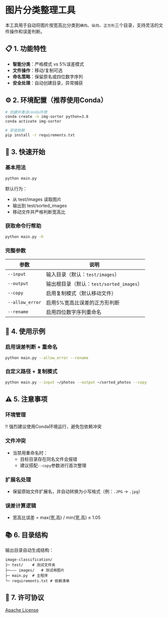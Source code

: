 # 图片分类整理工具

本工具用于自动将图片按宽高比分类到`横向`、`纵向`、`正方形`三个目录，支持灵活的文件操作和误差判断。

## 📋 1. 功能特性
- **智能分类**：严格模式 vs 5%误差模式
- **文件操作**：移动/复制可选
- **命名策略**：保留原名或四位数字序列
- **安全处理**：自动创建目录，异常捕获

## ⚙️ 2. 环境配置（推荐使用Conda）
```bash
# 创建并激活conda环境
conda create -n img-sorter python=3.8
conda activate img-sorter
```
```bash
# 安装依赖
pip install -r requirements.txt
```

## 🚀 3. 快速开始

### 基本用法
```bash
python main.py
```
默认行为：
- 从 test/images 读取图片
- 输出到 test/sorted_images
- 移动文件并严格判断宽高比

### 获取命令行帮助
```bash
python main.py -h
```

### 完整参数
| 参数              | 说明                             |
|-----------------|--------------------------------|
| `--input`       | 输入目录（默认：`test/images`）         |
| `--output`      | 输出根目录（默认：`test/sorted_images`） |
| `--copy`        | 启用复制模式（默认移动文件）                 |
| `--allow_error` | 启用5%宽高比误差的正方形判断                |
| `--rename`      | 启用四位数字序列重命名                    |
## 🚀 4. 使用示例

### 启用误差判断 + 重命名
```bash
python main.py --allow_error --rename
```
### 自定义路径 + 复制模式
```bash
python main.py --input ~/photos --output ~/sorted_photos --copy
```

## ⚠️ 5. 注意事项

### 环境管理
‼️ 强烈建议使用Conda环境运行，避免包依赖冲突

### 文件冲突
- 当禁用重命名时：
  - 目标目录存在同名文件会报错
  - 建议搭配`--copy`参数进行首次整理

### 扩展名处理
- 保留原始文件扩展名，并自动转换为小写格式（例：`.JPG` → `.jpg`）

### 误差计算逻辑
- 宽高比误差 = max(宽,高) / min(宽,高) ≤ 1.05

## 📚 6. 目录结构
输出目录自动生成结构：
```
image-classification/
├─ test/    # 测试文件夹
├─——— images/   # 测试用图片
├─ main.py  # 主程序
└─ requirements.txt # 依赖清单
```

## 📄 7. 许可协议
[Apache License](/LICENSE)